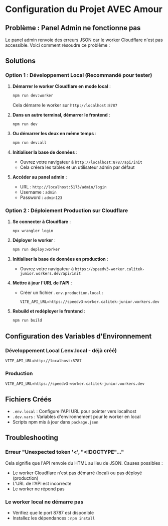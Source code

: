 # Configuration du Projet AVEC Amour

## Problème : Panel Admin ne fonctionne pas

Le panel admin renvoie des erreurs JSON car le worker Cloudflare n'est pas accessible. Voici comment résoudre ce problème :

## Solutions

### Option 1 : Développement Local (Recommandé pour tester)

1. **Démarrer le worker Cloudflare en mode local** :
   ```bash
   npm run dev:worker
   ```
   Cela démarre le worker sur `http://localhost:8787`

2. **Dans un autre terminal, démarrer le frontend** :
   ```bash
   npm run dev
   ```

3. **Ou démarrer les deux en même temps** :
   ```bash
   npm run dev:all
   ```

4. **Initialiser la base de données** :
   - Ouvrez votre navigateur à `http://localhost:8787/api/init`
   - Cela créera les tables et un utilisateur admin par défaut

5. **Accéder au panel admin** :
   - URL : `http://localhost:5173/admin/login`
   - Username : `admin`
   - Password : `admin123`

### Option 2 : Déploiement Production sur Cloudflare

1. **Se connecter à Cloudflare** :
   ```bash
   npx wrangler login
   ```

2. **Déployer le worker** :
   ```bash
   npm run deploy:worker
   ```

3. **Initialiser la base de données en production** :
   - Ouvrez votre navigateur à `https://speedv3-worker.calitek-junior.workers.dev/api/init`

4. **Mettre à jour l'URL de l'API** :
   - Créer un fichier `.env.production.local` :
     ```
     VITE_API_URL=https://speedv3-worker.calitek-junior.workers.dev
     ```

5. **Rebuild et redéployer le frontend** :
   ```bash
   npm run build
   ```

## Configuration des Variables d'Environnement

### Développement Local (.env.local - déjà créé)
```
VITE_API_URL=http://localhost:8787
```

### Production
```
VITE_API_URL=https://speedv3-worker.calitek-junior.workers.dev
```

## Fichiers Créés

- `.env.local` : Configure l'API URL pour pointer vers localhost
- `.dev.vars` : Variables d'environnement pour le worker en local
- Scripts npm mis à jour dans `package.json`

## Troubleshooting

### Erreur "Unexpected token '<', "<!DOCTYPE"..."
Cela signifie que l'API renvoie du HTML au lieu de JSON. Causes possibles :
- Le worker Cloudflare n'est pas démarré (local) ou pas déployé (production)
- L'URL de l'API est incorrecte
- Le worker ne répond pas

### Le worker local ne démarre pas
- Vérifiez que le port 8787 est disponible
- Installez les dépendances : `npm install`
